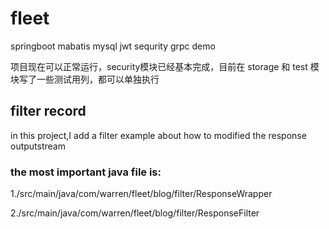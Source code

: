 # fleet
springboot mabatis mysql jwt sequrity grpc demo 

项目现在可以正常运行，security模块已经基本完成，目前在 storage 和 test 模块写了一些测试用列，都可以单独执行
## filter record
in this project,I add a filter example about how to modified the response outputstream
### the most important java file is:
1./src/main/java/com/warren/fleet/blog/filter/ResponseWrapper

2./src/main/java/com/warren/fleet/blog/filter/ResponseFilter

